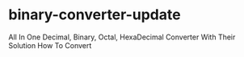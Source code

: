 # binary-converter-update
 All In One Decimal, Binary, Octal, HexaDecimal Converter With Their Solution How To Convert 
